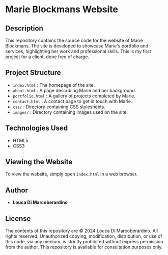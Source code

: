# Marie Blockmans Website

## Description

This repository contains the source code for the website of Marie Blockmans. The site is developed to showcase Marie's portfolio and services, highlighting her work and professional skills. This is my first project for a client, done free of charge.

## Project Structure

- `index.html` : The homepage of the site.
- `about.html` : A page describing Marie and her background.
- `portfolio.html` : A gallery of projects completed by Marie.
- `contact.html` : A contact page to get in touch with Marie.
- `css/` : Directory containing CSS stylesheets.
- `images/` : Directory containing images used on the site.

## Technologies Used

- HTML5
- CSS3

## Viewing the Website

To view the website, simply open `index.html` in a web browser.

## Author

- **Louca Di Marcoberardino**

## License

The contents of this repository are © 2024 Louca Di Marcoberardino. All rights reserved. Unauthorized copying, modification, distribution, or use of this code, via any medium, is strictly prohibited without express permission from the author. This repository is available for consultation purposes only.
